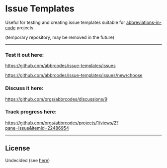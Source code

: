 # Issue Templates

Useful for testing and creating issue templates suitable for [abbreviations-in-code](https://github.com/abbrcodes/abbreviations-in-code) projects.

(temporary repository, may be removed in the future)

___________

### Test it out here:

https://github.com/abbrcodes/issue-templates/issues

https://github.com/abbrcodes/issue-templates/issues/new/choose

### Discuss it here:

https://github.com/orgs/abbrcodes/discussions/9


### Track progress here:

https://github.com/orgs/abbrcodes/projects/1/views/2?pane=issue&itemId=22486954

__________

## License

Undecided (see [here](https://github.com/abbrcodes/abbreviations-in-code/issues/45))
